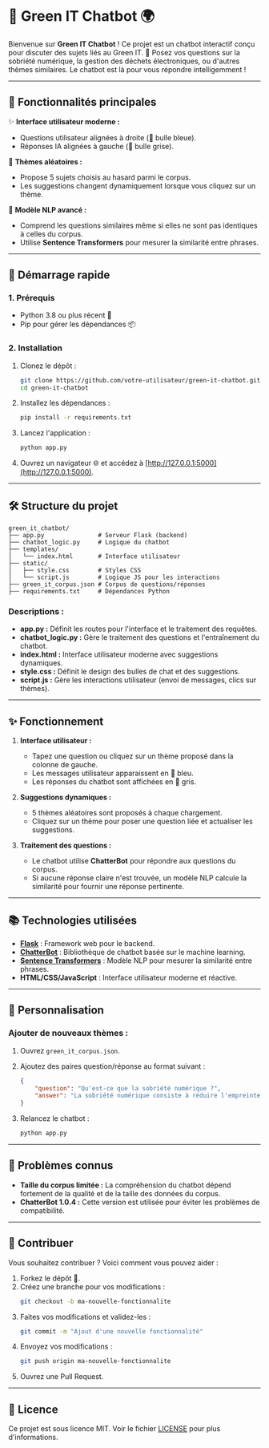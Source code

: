 # 🌱 Green IT Chatbot 🌍

Bienvenue sur **Green IT Chatbot** ! Ce projet est un chatbot interactif conçu pour discuter des sujets liés au Green IT. 🌿 Posez vos questions sur la sobriété numérique, la gestion des déchets électroniques, ou d'autres thèmes similaires. Le chatbot est là pour vous répondre intelligemment !

---

## 📖 **Fonctionnalités principales**

✨ **Interface utilisateur moderne :**
- Questions utilisateur alignées à droite (💬 bulle bleue).
- Réponses IA alignées à gauche (🤖 bulle grise).

🎯 **Thèmes aléatoires :**
- Propose 5 sujets choisis au hasard parmi le corpus.
- Les suggestions changent dynamiquement lorsque vous cliquez sur un thème.

🧠 **Modèle NLP avancé :**
- Comprend les questions similaires même si elles ne sont pas identiques à celles du corpus.
- Utilise **Sentence Transformers** pour mesurer la similarité entre phrases.

---

## 🚀 **Démarrage rapide**

### **1. Prérequis**

- Python 3.8 ou plus récent 🐍
- Pip pour gérer les dépendances 📦

### **2. Installation**

1. Clonez le dépôt :
   ```bash
   git clone https://github.com/votre-utilisateur/green-it-chatbot.git
   cd green-it-chatbot
   ```

2. Installez les dépendances :
   ```bash
   pip install -r requirements.txt
   ```

3. Lancez l'application :
   ```bash
   python app.py
   ```

4. Ouvrez un navigateur 🌐 et accédez à [http://127.0.0.1:5000](http://127.0.0.1:5000).

---

## 🛠 **Structure du projet**

```
green_it_chatbot/
├── app.py               # Serveur Flask (backend)
├── chatbot_logic.py     # Logique du chatbot
├── templates/
│   └── index.html       # Interface utilisateur
├── static/
│   ├── style.css        # Styles CSS
│   └── script.js        # Logique JS pour les interactions
├── green_it_corpus.json # Corpus de questions/réponses
├── requirements.txt     # Dépendances Python
```

### **Descriptions :**
- **app.py :** Définit les routes pour l'interface et le traitement des requêtes.
- **chatbot_logic.py :** Gère le traitement des questions et l'entraînement du chatbot.
- **index.html :** Interface utilisateur moderne avec suggestions dynamiques.
- **style.css :** Définit le design des bulles de chat et des suggestions.
- **script.js :** Gère les interactions utilisateur (envoi de messages, clics sur thèmes).

---

## ✨ **Fonctionnement**

1. **Interface utilisateur :**
   - Tapez une question ou cliquez sur un thème proposé dans la colonne de gauche.
   - Les messages utilisateur apparaissent en 💬 bleu.
   - Les réponses du chatbot sont affichées en 🤖 gris.

2. **Suggestions dynamiques :**
   - 5 thèmes aléatoires sont proposés à chaque chargement.
   - Cliquez sur un thème pour poser une question liée et actualiser les suggestions.

3. **Traitement des questions :**
   - Le chatbot utilise **ChatterBot** pour répondre aux questions du corpus.
   - Si aucune réponse claire n'est trouvée, un modèle NLP calcule la similarité pour fournir une réponse pertinente.

---

## 📚 **Technologies utilisées**

- **[Flask](https://flask.palletsprojects.com/)** : Framework web pour le backend.
- **[ChatterBot](https://github.com/gunthercox/ChatterBot)** : Bibliothèque de chatbot basée sur le machine learning.
- **[Sentence Transformers](https://www.sbert.net/)** : Modèle NLP pour mesurer la similarité entre phrases.
- **HTML/CSS/JavaScript** : Interface utilisateur moderne et réactive.

---

## 🧩 **Personnalisation**

### Ajouter de nouveaux thèmes :
1. Ouvrez `green_it_corpus.json`.
2. Ajoutez des paires question/réponse au format suivant :
   ```json
   {
       "question": "Qu'est-ce que la sobriété numérique ?",
       "answer": "La sobriété numérique consiste à réduire l'empreinte écologique du numérique."
   }
   ```

3. Relancez le chatbot :
   ```bash
   python app.py
   ```

---

## 🐛 **Problèmes connus**

- **Taille du corpus limitée :** La compréhension du chatbot dépend fortement de la qualité et de la taille des données du corpus.
- **ChatterBot 1.0.4 :** Cette version est utilisée pour éviter les problèmes de compatibilité.

---

## 🤝 **Contribuer**

Vous souhaitez contribuer ? Voici comment vous pouvez aider :
1. Forkez le dépôt 🍴.
2. Créez une branche pour vos modifications :
   ```bash
   git checkout -b ma-nouvelle-fonctionnalite
   ```
3. Faites vos modifications et validez-les :
   ```bash
   git commit -m "Ajout d'une nouvelle fonctionnalité"
   ```
4. Envoyez vos modifications :
   ```bash
   git push origin ma-nouvelle-fonctionnalite
   ```
5. Ouvrez une Pull Request.

---

## 📝 **Licence**

Ce projet est sous licence MIT. Voir le fichier [LICENSE](LICENSE) pour plus d'informations.
